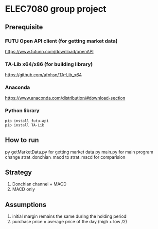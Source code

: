# ELEC7080 group project

## Prerequisite

### FUTU Open API client (for getting market data)
<https://www.futunn.com/download/openAPI>

### TA-Lib x64/x86 (for building library)
<https://github.com/afnhsn/TA-Lib_x64>

### Anaconda
<https://www.anaconda.com/distribution/#download-section>

### Python library
    pip install futu-api
    pip install TA-Lib

## How to run
py getMarketData.py for getting market data
py main.py for main program
change strat_donchian_macd to strat_macd for comparision

## Strategy
1. Donchian channel + MACD
2. MACD only

## Assumptions
1. initial margin remains the same during the holding period
2. purchase price = average price of the day (high + low /2)